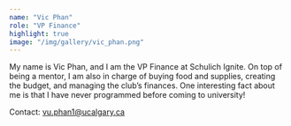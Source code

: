 ```yaml
---
name: "Vic Phan"
role: "VP Finance"
highlight: true
image: "/img/gallery/vic_phan.png"
---
```


My name is Vic Phan, and I am the VP Finance at Schulich Ignite. On top of being a mentor, I am also in charge of buying food and supplies, creating the budget, and managing the club’s finances. One interesting fact about me is that I have never programmed before coming to university!

Contact: vu.phan1@ucalgary.ca